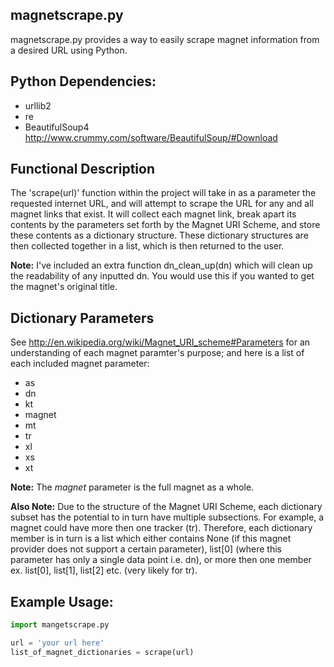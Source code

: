 ## magnetscrape.py

magnetscrape.py provides a way to easily scrape magnet information from a desired URL using Python.

## Python Dependencies:

* urllib2
* re
* BeautifulSoup4 http://www.crummy.com/software/BeautifulSoup/#Download

## Functional Description

The 'scrape(url)' function within the project will take in as a parameter the requested internet URL,
and will attempt to scrape the URL for any and all magnet links that exist. It will collect each magnet link, break apart its contents by the parameters set forth by the Magnet URI Scheme, and store these contents as a dictionary structure. These dictionary structures are then collected together in a list, which is then returned to the user.


**Note:** I've included an extra function dn\_clean\_up(dn) which will clean up the readability of any inputted dn. You would use this if you wanted to get the magnet's original title.
## Dictionary Parameters 

See http://en.wikipedia.org/wiki/Magnet_URI_scheme#Parameters for an understanding of each magnet paramter's purpose; and here is a list of each included magnet parameter:

* as
* dn
* kt
* magnet
* mt
* tr
* xl
* xs
* xt

**Note:** The *magnet* parameter is the full magnet as a whole.

**Also Note:** Due to the structure of the Magnet URI Scheme, each dictionary subset has the potential to in turn have multiple subsections. For example, a magnet could have more then one tracker (tr). Therefore, each dictionary member is in turn is a list which either contains None (if this magnet provider does not support a certain parameter), list\[0\] (where this parameter has only a single data point i.e. dn), or more then one member ex. list\[0\], list\[1\], list\[2\] etc. (very likely for tr). 

## Example Usage:

```python
import mangetscrape.py

url = 'your url here'
list_of_magnet_dictionaries = scrape(url)
```
